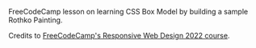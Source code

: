 FreeCodeCamp lesson on learning CSS Box Model by building a sample Rothko Painting. 

Credits to [FreeCodeCamp's Responsive Web Design 2022 course](https://www.freecodecamp.org/learn/2022/responsive-web-design/).